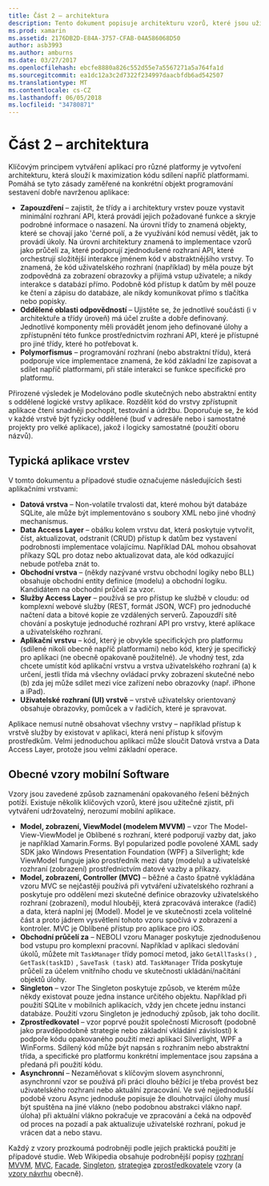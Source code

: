 ```yaml
---
title: Část 2 – architektura
description: Tento dokument popisuje architekturu vzorů, které jsou užitečné pro vytváření aplikací pro různé platformy. Popisuje Typická aplikace vrstvy (Datová vrstva, vrstva atd.) a běžných vzorů mobilní software (modelem MVVM, MVC, atd.)
ms.prod: xamarin
ms.assetid: 2176DB2D-E84A-3757-CFAB-04A586068D50
author: asb3993
ms.author: amburns
ms.date: 03/27/2017
ms.openlocfilehash: ebcfe8880a826c552d55e7a5567271a5a764fa1d
ms.sourcegitcommit: ea1dc12a3c2d7322f234997daacbfdb6ad542507
ms.translationtype: MT
ms.contentlocale: cs-CZ
ms.lasthandoff: 06/05/2018
ms.locfileid: "34780871"
---
```

# <a name="part-2---architecture"></a>Část 2 – architektura

Klíčovým principem vytváření aplikací pro různé platformy je vytvoření architekturu, která slouží k maximization kódu sdílení napříč platformami. Pomáhá se tyto zásady zaměřené na konkrétní objekt programování sestavení dobře navrženou aplikace:

-   **Zapouzdření** – zajistit, že třídy a i architektury vrstev pouze vystavit minimální rozhraní API, která provádí jejich požadované funkce a skryje podrobné informace o nasazení. Na úrovni třídy to znamená objekty, které se chovají jako 'černé polí, a že využívání kód nemusí vědět, jak to provádí úkoly. Na úrovni architektury znamená to implementace vzorů jako průčelí za, které podporují zjednodušené rozhraní API, které orchestrují složitější interakce jménem kód v abstraktnějšího vrstvy. To znamená, že kód uživatelského rozhraní (například) by měla pouze být zodpovědná za zobrazení obrazovky a přijímá vstup uživatele; a nikdy interakce s databází přímo. Podobně kód přístup k datům by měl pouze ke čtení a zápisu do databáze, ale nikdy komunikovat přímo s tlačítka nebo popisky.
-   **Oddělené oblasti odpovědností** – Ujistěte se, že jednotlivé součásti (i v architektuře a třídy úroveň) má účel zrušte a dobře definovaný. Jednotlivé komponenty měli provádět jenom jeho definované úlohy a zpřístupnění této funkce prostřednictvím rozhraní API, které je přístupné pro jiné třídy, které ho potřebovat k.
-   **Polymorfismus** – programování rozhraní (nebo abstraktní třídu), která podporuje více implementace znamená, že kód základní lze zapisovat a sdílet napříč platformami, při stále interakci se funkce specifické pro platformu.


Přirozené výsledek je Modelováno podle skutečných nebo abstraktní entity s oddělené logické vrstvy aplikace. Rozdělit kód do vrstvy zpřístupnit aplikace čtení snadněji pochopit, testování a údržbu. Doporučuje se, že kód v každé vrstvě být fyzicky oddělené (buď v adresáře nebo i samostatné projekty pro velké aplikace), jakož i logicky samostatné (použití oboru názvů).

 <a name="Typical_Application_Layers" />


## <a name="typical-application-layers"></a>Typická aplikace vrstev

V tomto dokumentu a případové studie označujeme následujících šesti aplikačními vrstvami:

-   **Datová vrstva** – Non-volatile trvalosti dat, které mohou být databáze SQLite, ale může být implementováno s soubory XML nebo jiné vhodný mechanismus.
-   **Data Access Layer** – obálku kolem vrstvu dat, která poskytuje vytvořit, číst, aktualizovat, odstranit (CRUD) přístup k datům bez vystavení podrobnosti implementace volajícímu. Například DAL mohou obsahovat příkazy SQL pro dotaz nebo aktualizovat data, ale kód odkazující nebude potřeba znát to.
-   **Obchodní vrstva** – (někdy nazývané vrstvu obchodní logiky nebo BLL) obsahuje obchodní entity definice (modelu) a obchodní logiku. Kandidátem na obchodní průčelí za vzor.
-   **Služby Access Layer** – používá se pro přístup ke službě v cloudu: od komplexní webové služby (REST, formát JSON, WCF) pro jednoduché načtení data a bitové kopie ze vzdálených serverů. Zapouzdří sítě chování a poskytuje jednoduché rozhraní API pro vrstvy, které aplikace a uživatelského rozhraní.
-   **Aplikační vrstvu** – kód, který je obvykle specifických pro platformu (sdílené nikoli obecně napříč platformami) nebo kód, který je specifický pro aplikaci (ne obecně opakovaně použitelné). Je vhodný test, zda chcete umístit kód aplikační vrstvu a vrstva uživatelského rozhraní (a) k určení, jestli třída má všechny ovládací prvky zobrazení skutečné nebo (b) zda jej může sdílet mezi více zařízení nebo obrazovky (např. iPhone a iPad).
-   **Uživatelské rozhraní (UI) vrstvě** – vrstvě uživatelsky orientovaný obsahuje obrazovky, pomůcek a v řadičích, které je spravovat.


Aplikace nemusí nutně obsahovat všechny vrstvy – například přístup k vrstvě služby by existovat v aplikaci, která není přístup k síťovým prostředkům. Velmi jednoduchou aplikaci může sloučit Datová vrstva a Data Access Layer, protože jsou velmi základní operace.

 <a name="Common_Mobile_Software_Patterns" />


## <a name="common-mobile-software-patterns"></a>Obecné vzory mobilní Software

Vzory jsou zavedené způsob zaznamenání opakovaného řešení běžných potíží. Existuje několik klíčových vzorů, které jsou užitečné zjistit, při vytváření udržovatelný, nerozumí mobilní aplikace.

-   **Model, zobrazení, ViewModel (modelem MVVM)** – vzor The Model-View-ViewModel je Oblíbené s rozhraní, které podporují vazby dat, jako je například Xamarin.Forms. Byl popularized podle povolené XAML sady SDK jako Windows Presentation Foundation (WPF) a Silverlight; kde ViewModel funguje jako prostředník mezi daty (modelu) a uživatelské rozhraní (zobrazení) prostřednictvím datové vazby a příkazy.
-   **Model, zobrazení, Controller (MVC)** – běžné a často špatně vykládána vzoru MVC se nejčastěji používá při vytváření uživatelského rozhraní a poskytuje pro oddělení mezi skutečné definice obrazovky uživatelského rozhraní (zobrazení), modul hlouběji, která zpracovává interakce (řadič) a data, která naplní jej (Model). Model je ve skutečnosti zcela volitelné část a proto jádrem vysvětlení tohoto vzoru spočívá v zobrazení a kontroler. MVC je Oblíbené přístup pro aplikace pro iOS.
-   **Obchodní průčelí za** – NEBOLI vzoru Manager poskytuje zjednodušenou bod vstupu pro komplexní pracovní. Například v aplikaci sledování úkolů, můžete mít `TaskManager` třídy pomocí metod, jako `GetAllTasks()` , `GetTask(taskID)` , `SaveTask (task)` atd. `TaskManager` Třída poskytuje průčelí za účelem vnitřního chodu ve skutečnosti ukládání/načítání objektů úlohy.
-   **Singleton** – vzor The Singleton poskytuje způsob, ve kterém může někdy existovat pouze jedna instance určitého objektu. Například při použití SQLite v mobilních aplikacích, vždy jen chcete jednu instanci databáze. Použití vzoru Singleton je jednoduchý způsob, jak toho docílit.
-   **Zprostředkovatel** – vzor poprvé použit společností Microsoft (podobně jako pravděpodobně strategie nebo základní vkládání závislostí) k podpoře kódu opakovaného použití mezi aplikací Silverlight, WPF a WinForms. Sdílený kód může být napsán s rozhraním nebo abstraktní třída, a specifické pro platformu konkrétní implementace jsou zapsána a předaná při použití kódu.
-   **Asynchronní** – Nezaměňovat s klíčovým slovem asynchronní, asynchronní vzor se používá při práci dlouho běžící je třeba provést bez uživatelského rozhraní nebo aktuální zpracování. Ve své nejjednodušší podobě vzoru Async jednoduše popisuje že dlouhotrvající úlohy musí být spuštěna na jiné vlákno (nebo podobnou abstrakci vlákno např. úloha) při aktuální vlákno pokračuje ve zpracování a čeká na odpověď od proces na pozadí a pak aktualizuje uživatelské rozhraní, pokud je vrácen dat a nebo stavu.


Každý z vzory prozkoumá podrobněji podle jejich praktická použití je případové studie. Web Wikipedia obsahuje podrobnější popisy [rozhraní MVVM](https://en.wikipedia.org/wiki/Model–view–viewmodel), [MVC](https://en.wikipedia.org/wiki/Model–view–controller), [Facade](http://en.wikipedia.org/wiki/Facade_pattern), [Singleton](http://en.wikipedia.org/wiki/Singleton_pattern), [strategie](http://en.wikipedia.org/wiki/Strategy_pattern)a [zprostředkovatele](http://en.wikipedia.org/wiki/Provider_model) vzory (a [vzory návrhu](http://en.wikipedia.org/wiki/Design_Patterns) obecně).
